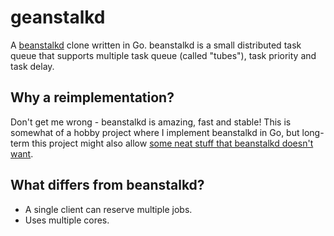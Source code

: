 geanstalkd
==========

A [beanstalkd](http://kr.github.io/beanstalkd/) clone written in Go. beanstalkd
is a small distributed task queue that supports multiple task queue (called
"tubes"), task priority and task delay.

Why a reimplementation?
-----------------------
Don't get me wrong - beanstalkd is amazing, fast and stable! This is somewhat
of a hobby project where I implement beanstalkd in Go, but long-term this
project might also allow [some neat stuff that beanstalkd doesn't
want](https://github.com/JensRantil/geanstalkd/issues?q=is%3Aopen+is%3Aissue+label%3Aenhancement).

What differs from beanstalkd?
-----------------------------
 * A single client can reserve multiple jobs.
 * Uses multiple cores.
